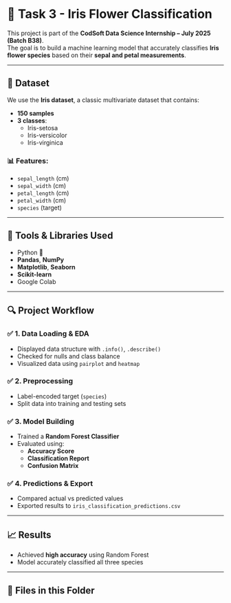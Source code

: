 # 🌸 Task 3 - Iris Flower Classification

This project is part of the **CodSoft Data Science Internship – July 2025 (Batch B38)**.  
The goal is to build a machine learning model that accurately classifies **Iris flower species** based on their **sepal and petal measurements**.

---

## 📁 Dataset

We use the **Iris dataset**, a classic multivariate dataset that contains:

- **150 samples**
- **3 classes**:  
  - Iris-setosa  
  - Iris-versicolor  
  - Iris-virginica

### 📊 Features:
- `sepal_length` (cm)  
- `sepal_width` (cm)  
- `petal_length` (cm)  
- `petal_width` (cm)  
- `species` (target)

---

## 🧰 Tools & Libraries Used

- Python 🐍  
- **Pandas**, **NumPy**
- **Matplotlib**, **Seaborn**
- **Scikit-learn**
- Google Colab

---

## 🔍 Project Workflow

### ✅ 1. Data Loading & EDA
- Displayed data structure with `.info()`, `.describe()`
- Checked for nulls and class balance
- Visualized data using `pairplot` and `heatmap`

### ✅ 2. Preprocessing
- Label-encoded target (`species`)
- Split data into training and testing sets

### ✅ 3. Model Building
- Trained a **Random Forest Classifier**
- Evaluated using:
  - **Accuracy Score**
  - **Classification Report**
  - **Confusion Matrix**

### ✅ 4. Predictions & Export
- Compared actual vs predicted values
- Exported results to `iris_classification_predictions.csv`

---

## 📈 Results

- Achieved **high accuracy** using Random Forest
- Model accurately classified all three species

---

## 📂 Files in this Folder


